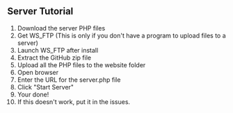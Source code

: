 Server Tutorial
---------------

1. Download the server PHP files
2. Get WS_FTP (This is only if you don't have a program to upload files to a server)
3. Launch WS_FTP after install
4. Extract the GitHub zip file
5. Upload all the PHP files to the website folder
6. Open browser
7. Enter the URL for the server.php file
8. Click "Start Server"
9. Your done!
10. If this doesn't work, put it in the issues. 
